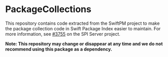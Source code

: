 # PackageCollections

This repository contains code extracted from the SwiftPM project to make the package collection code in Swift Package Index easier to maintain. For more information, see [#3755](https://github.com/SwiftPackageIndex/SwiftPackageIndex-Server/issues/3755#event-17303184465) on the SPI Server project.

**Note: This repository may change or disappear at any time and we do not recommend using this package as a dependency.**
